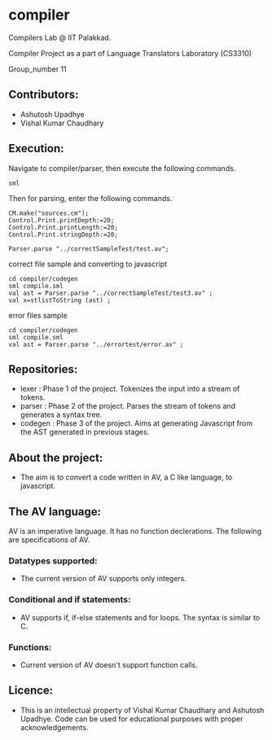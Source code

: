 # compiler
Compilers Lab @ IIT Palakkad.

Compiler Project as a part of Language Translators Laboratory (CS3310)

Group_number 11

## Contributors: 
  - Ashutosh Upadhye
  - Vishal Kumar Chaudhary

## Execution: 
Navigate to compiler/parser, then execute the following commands. 
```
sml
```
Then  for parsing, enter the following commands. 
```
CM.make("sources.cm");
Control.Print.printDepth:=20;
Control.Print.printLength:=20;
Control.Print.stringDepth:=20;

Parser.parse "../correctSampleTest/test.av";

```
correct file sample and converting to javascript 
```
cd compiler/codegen
sml compile.sml 
val ast = Parser.parse "../correctSampleTest/test3.av" ;
val x=stlistToString (ast) ;

```
error files sample
```
cd compiler/codegen
sml compile.sml 
val ast = Parser.parse "../errortest/error.av" ;

```

## Repositories: 
  - lexer : Phase 1 of the project. Tokenizes the input into a stream of tokens. 
  - parser : Phase 2 of the project. Parses the stream of tokens and generates a syntax tree. 
  - codegen : Phase 3 of the project. Aims at generating Javascript from the AST generated in previous stages. 

## About the project: 
  - The aim is to convert a code written in AV, a C like language, to javascript. 

## The AV language: 
AV is an imperative language. It has no function declerations. The following are specifications of AV. 
### Datatypes supported: 
  - The current version of AV supports only integers. 
### Conditional and if statements: 
  - AV supports if, if-else statements and for loops. The syntax is similar to C. 
### Functions: 
  - Current version of AV doesn't support function calls. 

## Licence: 
  - This is an intellectual property of Vishal Kumar Chaudhary and Ashutosh Upadhye. Code can be used for educational purposes with proper acknowledgements. 

